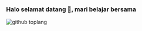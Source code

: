 ### Halo selamat datang 👋, mari belajar bersama

![github toplang](https://github-readme-stats.vercel.app/api/top-langs/?username=Dhino12&layout=compact&theme=vue)
